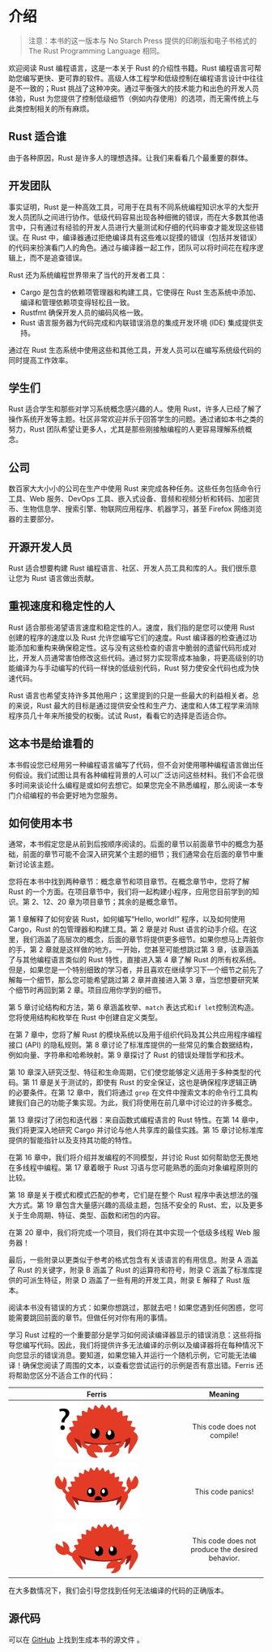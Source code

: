 # 介绍

> 注意：本书的这一版本与 No Starch Press 提供的印刷版和电子书格式的 The Rust Programming Language 相同。

欢迎阅读 Rust 编程语言，这是一本关于 Rust 的介绍性书籍。Rust 编程语言可帮助您编写更快、更可靠的软件。高级人体工程学和低级控制在编程语言设计中往往是不一致的；Rust 挑战了这种冲突。通过平衡强大的技术能力和出色的开发人员体验，Rust 为您提供了控制低级细节（例如内存使用）的选项，而无需传统上与此类控制相关的所有麻烦。

## Rust 适合谁

由于各种原因，Rust 是许多人的理想选择。让我们来看看几个最重要的群体。

## 开发团队

事实证明，Rust 是一种高效工具，可用于在具有不同系统编程知识水平的大型开发人员团队之间进行协作。低级代码容易出现各种细微的错误，而在大多数其他语言中，只有通过有经验的开发人员进行大量测试和仔细的代码审查才能发现这些错误。在 Rust 中，编译器通过拒绝编译具有这些难以捉摸的错误（包括并发错误）的代码来扮演看门人的角色。通过与编译器一起工作，团队可以将时间花在程序逻辑上，而不是追查错误。

Rust 还为系统编程世界带来了当代的开发者工具：

- Cargo 是包含的依赖项管理器和构建工具，它使得在 Rust 生态系统中添加、编译和管理依赖项变得轻松且一致。
- Rustfmt 确保开发人员的编码风格一致。
- Rust 语言服务器为代码完成和内联错误消息的集成开发环境 (IDE) 集成提供支持。

通过在 Rust 生态系统中使用这些和其他工具，开发人员可以在编写系统级代码的同时提高工作效率。

## 学生们

Rust 适合学生和那些对学习系统概念感兴趣的人。使用 Rust，许多人已经了解了操作系统开发等主题。社区非常欢迎并乐于回答学生的问题。通过诸如本书之类的努力，Rust 团队希望让更多人，尤其是那些刚接触编程的人更容易理解系统概念。

## 公司

数百家大大小小的公司在生产中使用 Rust 来完成各种任务。这些任务包括命令行工具、Web 服务、DevOps 工具、嵌入式设备、音频和视频分析和转码、加密货币、生物信息学、搜索引擎、物联网应用程序、机器学习，甚至 Firefox 网络浏览器的主要部分。

## 开源开发人员

Rust 适合想要构建 Rust 编程语言、社区、开发人员工具和库的人。我们很乐意让您为 Rust 语言做出贡献。

## 重视速度和稳定性的人

Rust 适合那些渴望语言速度和稳定性的人。速度，我们指的是您可以使用 Rust 创建的程序的速度以及 Rust 允许您编写它们的速度。Rust 编译器的检查通过功能添加和重构来确保稳定性。这与没有这些检查的语言中脆弱的遗留代码形成对比，开发人员通常害怕修改这些代码。通过努力实现零成本抽象，将更高级别的功能编译为与手动编写的代码一样快的低级别代码，Rust 努力使安全代码也成为快速代码。

Rust 语言也希望支持许多其他用户；这里提到的只是一些最大的利益相关者。总的来说，Rust 最大的目标是通过提供安全性和生产力、速度和人体工程学来消除程序员几十年来所接受的权衡。试试 Rust，看看它的选择是否适合你。

## 这本书是给谁看的

本书假设您已经用另一种编程语言编写了代码，但不会对使用哪种编程语言做出任何假设。我们试图让具有各种编程背景的人可以广泛访问这些材料。我们不会花很多时间来谈论什么编程是或如何去想它。如果您完全不熟悉编程，那么阅读一本专门介绍编程的书会更好地为您服务。

## 如何使用本书

通常，本书假定您是从前到后按顺序阅读的。后面的章节以前面章节中的概念为基础，前面的章节可能不会深入研究某个主题的细节；我们通常会在后面的章节中重新讨论该主题。

您将在本书中找到两种章节：概念章节和项目章节。在概念章节中，您将了解 Rust 的一个方面。在项目章节中，我们将一起构建小程序，应用您目前学到的知识。第 2、12、20 章为项目章节；其余的是概念章节。

第 1 章解释了如何安装 Rust，如何编写“Hello, world!” 程序，以及如何使用 Cargo，Rust 的包管理器和构建工具。第 2 章是对 Rust 语言的动手介绍。在这里，我们涵盖了高层次的概念，后面的章节将提供更多细节。如果你想马上弄脏你的手，第 2 章就是这样做的地方。一开始，您甚至可能想跳过第 3 章，该章涵盖了与其他编程语言类似的 Rust 特性，直接进入第 4 章了解 Rust 的所有权系统。但是，如果您是一个特别细致的学习者，并且喜欢在继续学习下一个细节之前先了解每一个细节，那么您可能希望跳过第 2 章并直接进入第 3 章，当您想要研究某个细节时再回到第 2 章。项目应用你学到的细节。

第 5 章讨论结构和方法，第 6 章涵盖枚举、`match` 表达式和`if let`控制流构造。您将使用结构和枚举在 Rust 中创建自定义类型。

在第 7 章中，您将了解 Rust 的模块系统以及用于组织代码及其公共应用程序编程接口 (API) 的隐私规则。第 8 章讨论了标准库提供的一些常见的集合数据结构，例如向量、字符串和哈希映射。第 9 章探讨了 Rust 的错误处理哲学和技术。

第 10 章深入研究泛型、特征和生命周期，它们使您能够定义适用于多种类型的代码。第 11 章是关于测试的，即使有 Rust 的安全保证，这也是确保程序逻辑正确的必要条件。在第 12 章中，我们将通过 `grep` 在文件中搜索文本的命令行工具构建我们自己的功能子集实现。为此，我们将使用在前几章中讨论过的许多概念。

第 13 章探讨了闭包和迭代器：来自函数式编程语言的 Rust 特性。在第 14 章中，我们将更深入地研究 Cargo 并讨论与他人共享库的最佳实践。第 15 章讨论标准库提供的智能指针以及支持其功能的特性。

在第 16 章中，我们将介绍并发编程的不同模型，并讨论 Rust 如何帮助您无畏地在多线程中编程。第 17 章着眼于 Rust 习语与您可能熟悉的面向对象编程原则的比较。

第 18 章是关于模式和模式匹配的参考，它们是在整个 Rust 程序中表达想法的强大方式。第 19 章包含大量感兴趣的高级主题，包括不安全的 Rust、宏，以及更多关于生命周期、特征、类型、函数和闭包的内容。

在第 20 章中，我们将完成一个项目，我们将在其中实现一个低级多线程 Web 服务器！

最后，一些附录以更类似于参考的格式包含有关该语言的有用信息。附录 A 涵盖了 Rust 的关键字，附录 B 涵盖了 Rust 的运算符和符号，附录 C 涵盖了标准库提供的可派生特征，附录 D 涵盖了一些有用的开发工具，附录 E 解释了 Rust 版本。

阅读本书没有错误的方式：如果你想跳过，那就去吧！如果您遇到任何困惑，您可能需要跳回前面的章节。但做任何对你有用的事情。

学习 Rust 过程的一个重要部分是学习如何阅读编译器显示的错误消息：这些将指导您编写代码。因此，我们将提供许多无法编译的示例以及编译器将在每种情况下向您显示的错误消息。要知道，如果您输入并运行一个随机示例，它可能无法编译！确保您阅读了周围的文本，以查看您尝试运行的示例是否有意出错。Ferris 还将帮助您区分不适合工作的代码：

|                                                  Ferris                                                   |                     Meaning                      |
| :-------------------------------------------------------------------------------------------------------: | :----------------------------------------------: |
|             <img src="./does_not_compile.svg" width="50%" alt="This code does not compile!">              |           This code does not compile!            |
|                       <img src="./panics.svg" width="50%" alt="This code panics!">                        |                This code panics!                 |
| <img src="./not_desired_behavior.svg" width="50%" alt="This code does not produce the desired behavior."> | This code does not produce the desired behavior. |

在大多数情况下，我们会引导您找到任何无法编译的代码的正确版本。

## 源代码

可以在 [GitHub](https://github.com/rust-lang/book/tree/main/src) 上找到生成本书的源文件 。
